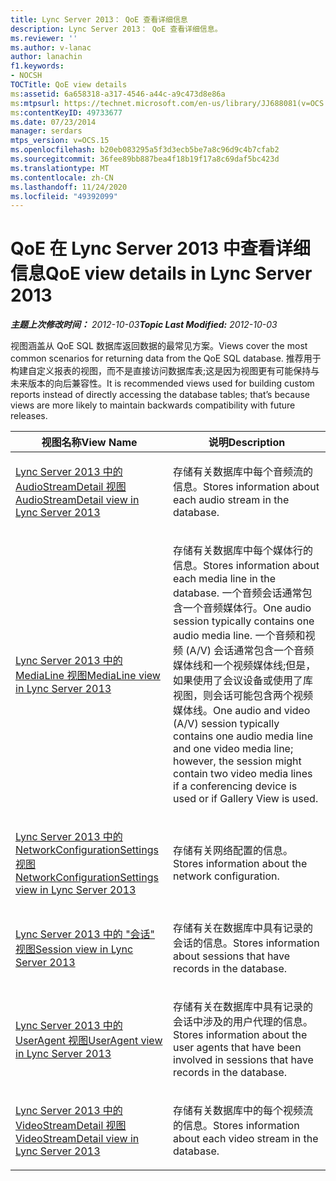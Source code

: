 ```yaml
---
title: Lync Server 2013： QoE 查看详细信息
description: Lync Server 2013： QoE 查看详细信息。
ms.reviewer: ''
ms.author: v-lanac
author: lanachin
f1.keywords:
- NOCSH
TOCTitle: QoE view details
ms:assetid: 6a658318-a317-4546-a44c-a9c473d8e86a
ms:mtpsurl: https://technet.microsoft.com/en-us/library/JJ688081(v=OCS.15)
ms:contentKeyID: 49733677
ms.date: 07/23/2014
manager: serdars
mtps_version: v=OCS.15
ms.openlocfilehash: b20eb083295a5f3d3ecb5be7a8c96d9c4b7cfab2
ms.sourcegitcommit: 36fee89bb887bea4f18b19f17a8c69daf5bc423d
ms.translationtype: MT
ms.contentlocale: zh-CN
ms.lasthandoff: 11/24/2020
ms.locfileid: "49392099"
---
```

# <a name="qoe-view-details-in-lync-server-2013"></a><span data-ttu-id="b015d-103">QoE 在 Lync Server 2013 中查看详细信息</span><span class="sxs-lookup"><span data-stu-id="b015d-103">QoE view details in Lync Server 2013</span></span>

<div data-xmlns="http://www.w3.org/1999/xhtml">

<div class="topic" data-xmlns="http://www.w3.org/1999/xhtml" data-msxsl="urn:schemas-microsoft-com:xslt" data-cs="https://msdn.microsoft.com/">

<div data-asp="https://msdn2.microsoft.com/asp">



</div>

<div id="mainSection">

<div id="mainBody"><span data-ttu-id="b015d-104">

<span> </span></span><span class="sxs-lookup"><span data-stu-id="b015d-104">

<span> </span></span></span>

<span data-ttu-id="b015d-105">_**主题上次修改时间：** 2012-10-03_</span><span class="sxs-lookup"><span data-stu-id="b015d-105">_**Topic Last Modified:** 2012-10-03_</span></span>

<span data-ttu-id="b015d-106">视图涵盖从 QoE SQL 数据库返回数据的最常见方案。</span><span class="sxs-lookup"><span data-stu-id="b015d-106">Views cover the most common scenarios for returning data from the QoE SQL database.</span></span> <span data-ttu-id="b015d-107">推荐用于构建自定义报表的视图，而不是直接访问数据库表;这是因为视图更有可能保持与未来版本的向后兼容性。</span><span class="sxs-lookup"><span data-stu-id="b015d-107">It is recommended views used for building custom reports instead of directly accessing the database tables; that’s because views are more likely to maintain backwards compatibility with future releases.</span></span>


<table>
<colgroup>
<col style="width: 50%" />
<col style="width: 50%" />
</colgroup>
<thead>
<tr class="header">
<th><span data-ttu-id="b015d-108">视图名称</span><span class="sxs-lookup"><span data-stu-id="b015d-108">View Name</span></span></th>
<th><span data-ttu-id="b015d-109">说明</span><span class="sxs-lookup"><span data-stu-id="b015d-109">Description</span></span></th>
</tr>
</thead>
<tbody>
<tr class="odd">
<td><p><span data-ttu-id="b015d-110"><a href="lync-server-2013-audiostreamdetail-view.md">Lync Server 2013 中的 AudioStreamDetail 视图</a></span><span class="sxs-lookup"><span data-stu-id="b015d-110"><a href="lync-server-2013-audiostreamdetail-view.md">AudioStreamDetail view in Lync Server 2013</a></span></span></p></td>
<td><p><span data-ttu-id="b015d-111">存储有关数据库中每个音频流的信息。</span><span class="sxs-lookup"><span data-stu-id="b015d-111">Stores information about each audio stream in the database.</span></span></p></td>
</tr>
<tr class="even">
<td><p><span data-ttu-id="b015d-112"><a href="lync-server-2013-medialine-view.md">Lync Server 2013 中的 MediaLine 视图</a></span><span class="sxs-lookup"><span data-stu-id="b015d-112"><a href="lync-server-2013-medialine-view.md">MediaLine view in Lync Server 2013</a></span></span></p></td>
<td><p><span data-ttu-id="b015d-113">存储有关数据库中每个媒体行的信息。</span><span class="sxs-lookup"><span data-stu-id="b015d-113">Stores information about each media line in the database.</span></span> <span data-ttu-id="b015d-114">一个音频会话通常包含一个音频媒体行。</span><span class="sxs-lookup"><span data-stu-id="b015d-114">One audio session typically contains one audio media line.</span></span> <span data-ttu-id="b015d-115">一个音频和视频 (A/V) 会话通常包含一个音频媒体线和一个视频媒体线;但是，如果使用了会议设备或使用了库视图，则会话可能包含两个视频媒体线。</span><span class="sxs-lookup"><span data-stu-id="b015d-115">One audio and video (A/V) session typically contains one audio media line and one video media line; however, the session might contain two video media lines if a conferencing device is used or if Gallery View is used.</span></span></p></td>
</tr>
<tr class="odd">
<td><p><span data-ttu-id="b015d-116"><a href="lync-server-2013-networkconfigurationsettings-view.md">Lync Server 2013 中的 NetworkConfigurationSettings 视图</a></span><span class="sxs-lookup"><span data-stu-id="b015d-116"><a href="lync-server-2013-networkconfigurationsettings-view.md">NetworkConfigurationSettings view in Lync Server 2013</a></span></span></p></td>
<td><p><span data-ttu-id="b015d-117">存储有关网络配置的信息。</span><span class="sxs-lookup"><span data-stu-id="b015d-117">Stores information about the network configuration.</span></span></p></td>
</tr>
<tr class="even">
<td><p><span data-ttu-id="b015d-118"><a href="lync-server-2013-session-view.md">Lync Server 2013 中的 "会话" 视图</a></span><span class="sxs-lookup"><span data-stu-id="b015d-118"><a href="lync-server-2013-session-view.md">Session view in Lync Server 2013</a></span></span></p></td>
<td><p><span data-ttu-id="b015d-119">存储有关在数据库中具有记录的会话的信息。</span><span class="sxs-lookup"><span data-stu-id="b015d-119">Stores information about sessions that have records in the database.</span></span></p></td>
</tr>
<tr class="odd">
<td><p><span data-ttu-id="b015d-120"><a href="lync-server-2013-useragent-view.md">Lync Server 2013 中的 UserAgent 视图</a></span><span class="sxs-lookup"><span data-stu-id="b015d-120"><a href="lync-server-2013-useragent-view.md">UserAgent view in Lync Server 2013</a></span></span></p></td>
<td><p><span data-ttu-id="b015d-121">存储有关在数据库中具有记录的会话中涉及的用户代理的信息。</span><span class="sxs-lookup"><span data-stu-id="b015d-121">Stores information about the user agents that have been involved in sessions that have records in the database.</span></span></p></td>
</tr>
<tr class="even">
<td><p><span data-ttu-id="b015d-122"><a href="lync-server-2013-videostreamdetail-view.md">Lync Server 2013 中的 VideoStreamDetail 视图</a></span><span class="sxs-lookup"><span data-stu-id="b015d-122"><a href="lync-server-2013-videostreamdetail-view.md">VideoStreamDetail view in Lync Server 2013</a></span></span></p></td>
<td><p><span data-ttu-id="b015d-123">存储有关数据库中的每个视频流的信息。</span><span class="sxs-lookup"><span data-stu-id="b015d-123">Stores information about each video stream in the database.</span></span></p></td>
</tr>
</tbody>
</table><span data-ttu-id="b015d-124">


</div>

<span> </span>

</div>

</div>

</span><span class="sxs-lookup"><span data-stu-id="b015d-124">


</div>

<span> </span>

</div>

</div>

</span></span></div>

